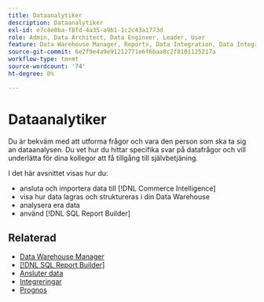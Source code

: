 ```yaml
---
title: Dataanalytiker
description: Dataanalytiker
exl-id: e7c4e0ba-f8fd-4a35-a9b1-1c2c43a1773d
role: Admin, Data Architect, Data Engineer, Leader, User
feature: Data Warehouse Manager, Reports, Data Integration, Data Integration
source-git-commit: 6e2f9e4a9e91212771e6f6baa8c2f8101125217a
workflow-type: tm+mt
source-wordcount: '74'
ht-degree: 0%

---
```


# Dataanalytiker

Du är bekväm med att utforma frågor och vara den person som ska ta sig an dataanalysen. Du vet hur du hittar specifika svar på datafrågor och vill underlätta för dina kollegor att få tillgång till självbetjäning.

I det här avsnittet visas hur du:
* ansluta och importera data till [!DNL Commerce Intelligence]
* visa hur data lagras och struktureras i din Data Warehouse
* analysera era data
* använd [!DNL SQL Report Builder]

## Relaterad

* [Data Warehouse Manager](../mbi/data-analyst/data-warehouse-mgr/tour-dwm.md)
* [[!DNL SQL Report Builder]](data-analyst/dev-reports/sql-rpt-bldr.md)
* [Ansluter data](../mbi/data-analyst/importing-data/connecting-data/connecting-data.md)
* [Integreringar](../mbi/data-analyst/importing-data/integrations/magento.md)
* [Prognos](../mbi/data-analyst/analysis/forecasting.md)
